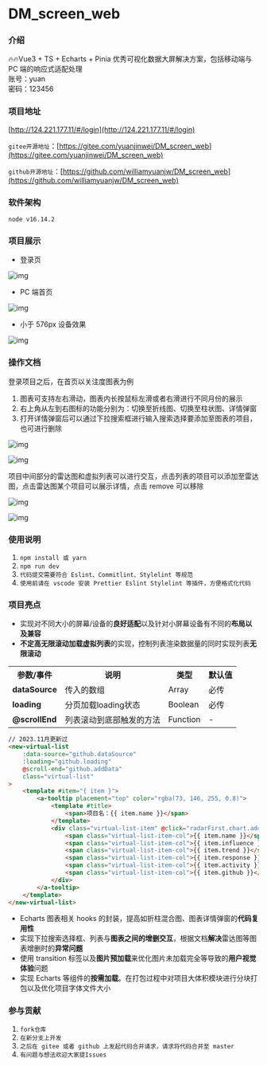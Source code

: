 # DM_screen_web

### 介绍

🔥🔥Vue3 + TS + Echarts + Pinia 优秀可视化数据大屏解决方案，包括移动端与 PC 端的响应式适配处理<br>
账号：yuan<br>
密码：123456

### 项目地址

[http://124.221.177.11/#/login](http://124.221.177.11/#/login)

`gitee开源地址`：[https://gitee.com/yuanjinwei/DM_screen_web](https://gitee.com/yuanjinwei/DM_screen_web)

`github开源地址`：[https://github.com/williamyuanjw/DM_screen_web](https://github.com/williamyuanjw/DM_screen_web)

### 软件架构

`node v16.14.2`

### 项目展示

- 登录页

![img](https://file.atomgit.com/uploads/issue/1695822755285_4550.png '#left')

- PC 端首页

![img](https://file.atomgit.com/uploads/issue/1695822828995_9272.png '#left')

- 小于 576px 设备效果

![img](https://file.atomgit.com/uploads/issue/1695822798143_2264.jpg '#left')

### 操作文档

登录项目之后，在首页以关注度图表为例

1. 图表可支持左右滑动，图表内长按鼠标左滑或者右滑进行不同月份的展示
2. 右上角从左到右图标的功能分别为：切换至折线图、切换至柱状图、详情弹窗
3. 打开详情弹窗后可以通过下拉搜索框进行输入搜索选择要添加至图表的项目，也可进行删除

![img](https://file.atomgit.com/uploads/issue/1695822851010_5935.png '#left')

![img](https://file.atomgit.com/uploads/issue/1695822869354_7460.png '#left')

项目中间部分的雷达图和虚拟列表可以进行交互，点击列表的项目可以添加至雷达图，点击雷达图某个项目可以展示详情，点击 remove 可以移除

![img](https://file.atomgit.com/uploads/issue/1695822890128_1217.png '#left')

![img](https://file.atomgit.com/uploads/issue/1695822908470_5895.png '#left')

### 使用说明

1.  `npm install 或 yarn`
2.  `npm run dev`
3.  `代码提交需要符合 Eslint、Commitlint、Stylelint 等规范`
4.  `使用前请在 vscode 安装 Prettier Eslint Stylelint 等插件，方便格式化代码`

### 项目亮点

- 实现对不同大小的屏幕/设备的**良好适配**以及针对小屏幕设备有不同的**布局以及兼容**
- **不定高无限滚动加载虚拟列表**的实现，控制列表渲染数据量的同时实现列表**无限滚动**
<table>
  <tr>
    <th>参数/事件</th>
    <th>说明</th>
    <th>类型</th>
    <th>默认值</th>
  </tr>
  <tr>
    <td>
      <b>dataSource</b>
    </td>
    <td>传入的数组</td>
    <td>Array</td>
    <td>必传</td>
  </tr>
  <tr>
    <td>
      <b>loading</b>
    </td>
    <td>分页加载loading状态</td>
    <td>Boolean</td>
    <td>必传</td>
  </tr>
	<tr>
		<td>
			<b>@scrollEnd</b>
		</td>
		<td>列表滚动到底部触发的方法</td>
		<td>Function</td>
		<td>-</td>
	</tr>
</table>

```html
// 2023.11月更新过
<new-virtual-list
	:data-source="github.dataSource"
	:loading="github.loading"
	@scroll-end="github.addData"
	class="virtual-list"
>
	<template #item="{ item }">
		<a-tooltip placement="top" color="rgba(73, 146, 255, 0.8)">
			<template #title>
				<span>项目名：{{ item.name }}</span>
			</template>
			<div class="virtual-list-item" @click="radarFirst.chart.addRadarData(item.name)">
				<span class="virtual-list-item-col">{{ item.name }}</span>
				<span class="virtual-list-item-col">{{ item.influence }}</span>
				<span class="virtual-list-item-col">{{ item.trend }}</span>
				<span class="virtual-list-item-col">{{ item.response }}</span>
				<span class="virtual-list-item-col">{{ item.activity }}</span>
				<span class="virtual-list-item-col">{{ item.github }}</span>
			</div>
		</a-tooltip>
	</template>
</new-virtual-list>
```

- Echarts 图表相关 hooks 的封装，提高如折柱混合图、图表详情弹窗的**代码复用性**
- 实现下拉搜索选择框、列表与**图表之间的增删交互**，根据文档**解决**雷达图等图表增删时的**异常问题**
- 使用 transition 标签以及**图片预加载**来优化图片未加载完全等导致的**用户视觉体验**问题
- 实现 Echarts 等组件的**按需加载**。在打包过程中对项目大体积模块进行分块打包以及优化项目字体文件大小

### 参与贡献

1.  `fork仓库`
2.  `在新分支上开发`
3.  `之后在 gitee 或者 github 上发起代码合并请求，请求将代码合并至 master`
4.  `有问题与想法欢迎大家提Issues`
